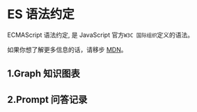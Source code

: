 # ES 语法约定

ECMAScript 语法约定, 是 JavaScript 官方`W3C 国际组织`定义的语法。

如果你想了解更多信息的话，请移步 [MDN](https://developer.mozilla.org/zh-CN/docs/Learn/JavaScript)。

## 1.Graph 知识图表

<!-- <Mind :mindData="mindData" />

<script setup>
import { onMounted, ref } from "vue";
const mindData = ref({
	id: "root",
	topic: "ES 语法",
	children: [
		{
			id: "data-type",
			topic: "数据类型：原始数据 & 引用数据",
		},
		{
			id: "variable",
			topic: "变量：声明变量 & 变量提升 & 变量作用域",
		},
		{
			id: "powerful",
			topic: "Powerful",
			direction: "right",
			children: [
				{ id: "powerful1", topic: "Base on Javascript" },
				{ id: "powerful2", topic: "Base on HTML5" },
				{ id: "powerful3", topic: "Depends on you" },
			],
		},
	],
})
</script> -->

## 2.Prompt 问答记录

<!-- ```js
// 原始数据类型
const str = "Hello World!"; // 字符串
const num = 123; // 数字
const bool = true; // 布尔值
const und = undefined; // undefined
const nul = null; // null
const sym = Symbol("symbol"); // symbol 唯一值

// 引用数据类型
const obj = { name: "John" }; // 对象
const arr = [1, 2, 3]; // 数组
const func = function () {}; // 函数
const map = new Map(); // Map
const weakMap = new WeakMap(); // WeakMap
const set = new Set(); // Set
const weakSet = new WeakSet(); // WeakSet
const date = new Date(); // 日期
const regexp = /\d+/; // 正则表达式
const error = new Error("Error message"); // 错误
const iter = new Iterator(); // 迭代器
const gen = new Generator(); // 生成器
const async = async function () {}; // 异步函数
const proxy = new Proxy({}, {}); // 代理
const reflect = new Reflect(); // 反射
```

## 2.变量

```js
// 声明变量
let a = 10;
const b = 20;
var c = 30;
```

## 3.运算符

```js
// 算术运算符
const a = 10;
const b = 3;
const c = a + b; // 加法
const d = a - b; // 减法
const e = a * b; // 乘法
const f = a / b; // 除法
const g = a % b; // 取模
const h = a ** b; // 幂运算

// 比较运算符
const i = a > b; // 大于
const j = a < b; // 小于
const k = a >= b; // 大于等于
const l = a <= b; // 小于等于
const m = a == b; // 等于
const n = a != b; // 不等于
const o = a === b; // 严格相等
const p = a !== b; // 严格不相等

// 逻辑运算符
const q = a && b; // 逻辑与
const r = a || b; // 逻辑或
const s = !a; // 逻辑非

// 赋值运算符
const t = (a += b); // 加法赋值
const u = (a -= b); // 减法赋值
const v = (a *= b); // 乘法赋值
const w = (a /= b); // 除法赋值
const x = (a %= b); // 取模赋值
const y = (a **= b); // 幂运算赋值

// 条件运算符
const z = a > b ? a : b; // 三元运算符

// 字符串运算符
const str1 = "Hello";
const str2 = "World";
const str3 = str1 + " " + str2; // 字符串拼接
const str4 = `${str1} ${str2}`; // 模板字符串

// 运算符优先级
const result = a + b * c; // 乘法运算优先级高于加法运算
const result2 = (a + b) * c; // 括号可以改变运算顺序
```

## 4.语句

> 语句：指示计算机执行特定操作的指令

```js
// 条件语句
if (a > b) {
  console.log("a大于b");
} else if (a < b) {
  console.log("a小于b");
} else {
  console.log("a等于b");
}

switch (a) {
  case 1:
    console.log("a等于1");
    break;
  case 2:
    console.log("a等于2");
    break;
  default:
    console.log("a不等于1和2");
}

// 循环语句
for (let i = 0; i < 10; i++) {
  console.log(i);
}

let j = 0;
while (j < 10) {
  console.log(j);
  j++;
}

let k = 0;
do {
  console.log(k);
  k++;
} while (k < 10);

// 跳转语句
break; // 跳出循环
continue; // 跳过本次循环
return; // 返回函数
throw; // 抛出异常
yield; // 生成器
```

## 5.函数

```js
// 函数声明
function add(a, b) {
	return a + b;
}

// 函数调用
add(1, 2);
add(1);

// 函数表达式
const add = function (a, b) {
	return a + b;
};

// 箭头函数
const add = (a, b) => a + b;

// 匿名函数
const add = function (a, b)

// 函数参数
function add(a, b) {
	return a + b;
}

// 默认参数
function add(a = 1, b = 2) {
	return a + b;
}

// 剩余参数
function add(a, ...args) {
  console.log(args); //  2, 3, 4, 5
}

add(1, 2, 3, 4, 5);

// 立即执行函数
(function (x, y) {
	return x + y;
})(1, 2);

```

## 6.面向对象

### 6-1. 类声明

```js
// 空类
class Person {}
```

### 6-2. 类的成员

```js
// 动态特征：属性和方法
class Person {
	name = "张三";
	sayHello() {
		console.log(`Hello, my name is ${this.name}`);
	}
}

// 构造器 constructor
class Person {
	constructor(name) {
		this.name = name;
	}
	sayHello() {
		console.log(`Hello, my name is ${this.name}`);
	}
}
new Person("张三");
```

### 6-3. 静态特征 static

```js
// 静态属性
class Person {
	static age = 18;
}

console.log(Person.age); // 18

// 静态方法
class Person {
	static sayHello() {
		console.log("Hello");
	}
}

Person.sayHello(); // Hello
```

### 6-4. 访问器 getter/setter

```js
class Point {
	_x = 0;
	get x() {
		return this._x;
	}
	set x(value) {
		if (value < 0) {
			throw new Error("Invalid value");
		}
		this._x = value;
	}
}
```

### 6-5. 继承 extends

```js
class Animal {
	constructor(name) {
		this.name = name;
	}
	sayHello() {
		console.log(`Hello, my name is ${this.name}`);
	}
}

class Dog extends Animal {
	constructor(name) {
		super(name); // 相当于，调用 Animal 类的构造函数
	}
}

const dog = new Dog("Dog");
dog.sayHello(); // Hello, my name is Dog
```

## 7.模块

```js
// export 导出
export function add(a, b) {
	return a + b;
}

// export 导入
import { add } from "./math.js";

// 重命名导入
import { add as sum } from "./math.js";

// export default 默认导出
export default function add(a, b) {
	return a + b;
}

// export default 导入
import add from "./math.js";

// 导出所有
export * from "./math.js";

// 导入所有
import * as math from "./math.js";
``` -->

